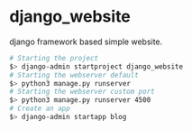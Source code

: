 # django_website

django framework based simple website.


```sh
# Starting the project
$> django-admin startproject django_website
# Starting the webserver default
$> python3 manage.py runserver
# Starting the webserver custom port
$> python3 manage.py runserver 4500
# Create an app
$> django-admin startapp blog
```